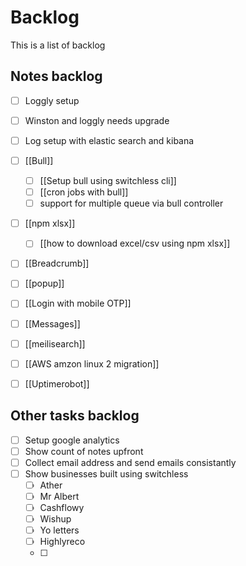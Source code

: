 # Backlog
This is a list of backlog

## Notes backlog

- [ ] Loggly setup
- [ ] Winston and loggly needs upgrade
- [ ] Log setup with elastic search and kibana 
- [ ] [[Bull]]
	- [ ] [[Setup bull using switchless cli]]
	- [ ] [[cron jobs with bull]]
	- [ ] support for multiple queue via bull controller
- [ ] [[npm xlsx]]
	- [ ] [[how to download excel/csv using npm xlsx]]
- [ ] [[Breadcrumb]]
- [ ] [[popup]]
- [ ] [[Login with mobile OTP]]
- [ ] [[Messages]]
- [ ] [[meilisearch]]
- [ ] [[AWS amzon linux 2 migration]]
- [ ] [[Uptimerobot]]


## Other tasks backlog
- [ ] Setup google analytics 
- [ ] Show count of notes upfront
- [ ] Collect email address and send emails consistantly 
- [ ] Show businesses built using switchless
	- [ ] Ather 
	- [ ] Mr Albert 
	- [ ] Cashflowy 
	- [ ] Wishup
	- [ ] Yo letters
	- [ ] Highlyreco
	- [ ] 


